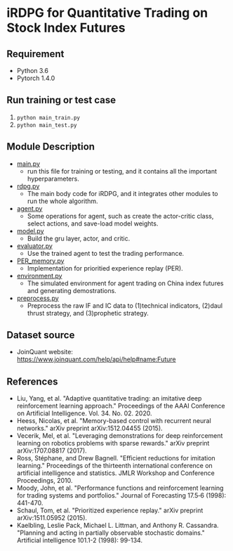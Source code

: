 # iRDPG for Quantitative Trading on Stock Index Futures
## Requirement

- Python 3.6
- Pytorch 1.4.0

## Run training or test case

1. `python main_train.py`
2. `python main_test.py`


## Module Description
- [main.py](main.py)
  -  run this file for training or testing, and it contains all the important hyperparameters.
- [rdpg.py](rdpt.py)
  -  The main body code for iRDPG, and it integrates other modules to run the whole algorithm.
- [agent.py](agent.py)
  -  Some operations for agent, such as create the actor-critic class, select actions, and save-load model weights.
- [model.py](model.py)
  -  Build the gru layer, actor, and critic.
- [evaluator.py](evaluator.py)
  -  Use the trained agent to test the trading performance.
- [PER_memory.py](replay_memory.py)
  -  Implementation for prioritied experience replay (PER).
- [environment.py](environment.py)
  -  The simulated environment for agent trading on China index futures and generating demostrations.
- [preprocess.py](data_preprocess/preprocess.py)
  -  Preprocess the raw IF and IC data to (1)technical indicators, (2)daul thrust strategy, and (3)prophetic strategy.


## Dataset source
- JoinQuant website: https://www.joinquant.com/help/api/help#name:Future


## References
- Liu, Yang, et al. "Adaptive quantitative trading: an imitative deep reinforcement learning approach." Proceedings of the AAAI Conference on Artificial Intelligence. Vol. 34. No. 02. 2020.
- Heess, Nicolas, et al. "Memory-based control with recurrent neural networks." arXiv preprint arXiv:1512.04455 (2015).
- Vecerik, Mel, et al. "Leveraging demonstrations for deep reinforcement learning on robotics problems with sparse rewards." arXiv preprint arXiv:1707.08817 (2017).
- Ross, Stéphane, and Drew Bagnell. "Efficient reductions for imitation learning." Proceedings of the thirteenth international conference on artificial intelligence and statistics. JMLR Workshop and Conference Proceedings, 2010.
- Moody, John, et al. "Performance functions and reinforcement learning for trading systems and portfolios." Journal of Forecasting 17.5‐6 (1998): 441-470.
- Schaul, Tom, et al. "Prioritized experience replay." arXiv preprint arXiv:1511.05952 (2015).
- Kaelbling, Leslie Pack, Michael L. Littman, and Anthony R. Cassandra. "Planning and acting in partially observable stochastic domains." Artificial intelligence 101.1-2 (1998): 99-134.
